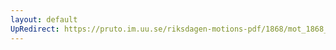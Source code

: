 ```yaml
---
layout: default
UpRedirect: https://pruto.im.uu.se/riksdagen-motions-pdf/1868/mot_1868__ak__314/mot_1868__ak__314-001.pdf
---
```

